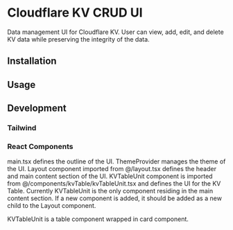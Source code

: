 # Cloudflare KV CRUD UI

Data management UI for Cloudflare KV.  User can view, add, edit, and delete KV data while preserving the integrity of the data.

## Installation
## Usage

## Development

### Tailwind 

### React Components

main.tsx defines the outline of the UI.  ThemeProvider manages the theme of the UI.  Layout component imported from @/layout.tsx defines the header and main content section of the UI.  KVTableUnit component is imported from @/components/kvTable/kvTableUnit.tsx and defines the UI for the KV Table.  Currently KVTableUnit is the only component residing in the main content section.  If a new component is added, it should be added as a new child to the Layout component.

KVTableUnit is a table component wrapped in card component.  